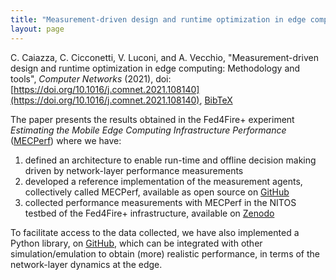 ```yaml
---
title: "Measurement-driven design and runtime optimization in edge computing: Methodology and tools"
layout: page
---
```


C. Caiazza, C. Cicconetti, V. Luconi, and A. Vecchio,
"Measurement-driven design and runtime optimization in edge computing: Methodology and tools",
_Computer Networks_ (2021),
doi: [https://doi.org/10.1016/j.comnet.2021.108140](https://doi.org/10.1016/j.comnet.2021.108140),
[BibTeX](bib/mecperf2021.bib)

The paper presents the results obtained in the Fed4Fire+ experiment _Estimating the Mobile Edge Computing Infrastructure Performance_ ([MECPerf](https://www.fed4fire.eu/demo-stories/oc6/mecperf/)) where we have:

1. defined an architecture to enable run-time and offline decision making driven by network-layer performance measurements
2. developed a reference implementation of the measurement agents, collectively called MECPerf, available as open source on [GitHub](https://github.com/MECPerf/MECPerf)
3. collected performance measurements with MECPerf in the NITOS testbed of the Fed4Fire+ infrastructure, available on [Zenodo](https://zenodo.org/record/4647753#.YIui3WYzbKY)

To facilitate access to the data collected, we have also implemented a Python library, on [GitHub](https://github.com/MECPerf/MECPerf_NetworkTrace), which can be integrated with other simulation/emulation to obtain (more) realistic performance, in terms of the network-layer dynamics at the edge.

